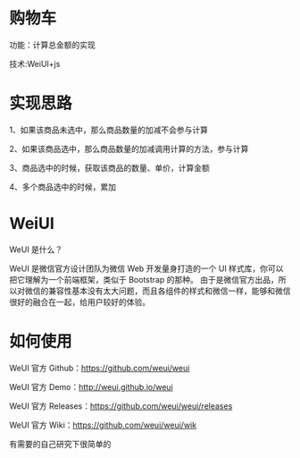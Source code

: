 # 购物车

功能：计算总金额的实现

技术:WeiUI+js

# 实现思路

1、如果该商品未选中，那么商品数量的加减不会参与计算


2、如果该商品选中，那么商品数量的加减调用计算的方法，参与计算


3、商品选中的时候，获取该商品的数量、单价，计算金额

4、多个商品选中的时候，累加

# WeiUI
WeUI 是什么？

WeUI 是微信官方设计团队为微信 Web 开发量身打造的一个 UI 样式库，你可以把它理解为一个前端框架，类似于 Bootstrap 的那种。 由于是微信官方出品，所以对微信的兼容性基本没有太大问题，而且各组件的样式和微信一样，能够和微信很好的融合在一起，给用户较好的体验。

# 如何使用

WeUI 官方 Github：https://github.com/weui/weui

WeUI 官方 Demo：http://weui.github.io/weui

WeUI 官方 Releases：https://github.com/weui/weui/releases

WeUI 官方 Wiki：https://github.com/weui/weui/wik

有需要的自己研究下很简单的
